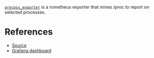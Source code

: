 [`process_exporter`](https://github.com/ncabatoff/process-exporter?tab=readme-ov-file) is a rometheus exporter that mines /proc to report on selected processes.

# References
- [Source](https://github.com/ncabatoff/process-exporter?tab=readme-ov-file )
- [Grafana dashboard](https://grafana.com/grafana/dashboards/249-named-processes/)
